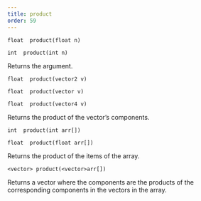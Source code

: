 ```yaml
---
title: product
order: 59
---
```

`float  product(float n)`

`int  product(int n)`

Returns the argument.

`float  product(vector2 v)`

`float  product(vector v)`

`float  product(vector4 v)`

Returns the product of the vector’s components.

`int  product(int arr[])`

`float  product(float arr[])`

Returns the product of the items of the array.

`<vector> product(<vector>arr[])`

Returns a vector where the components are the products of the corresponding components in the vectors in the array.

